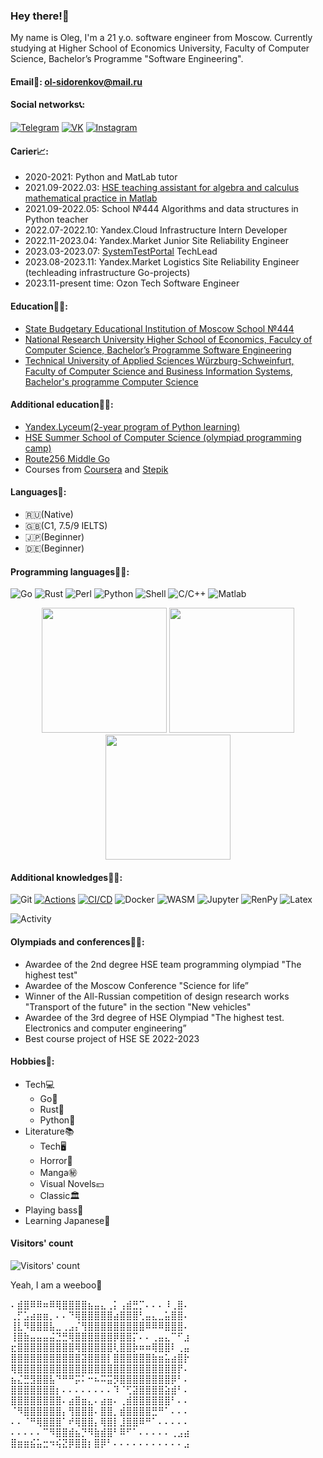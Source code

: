 ### Hey there!👋
My name is Oleg, I'm a 21 y.o. software engineer from Moscow.
Currently studying at Higher School of Economics University, Faculty of Computer Science, Bachelor’s Programme "Software Engineering".

#### Email💌: ol-sidorenkov@mail.ru

#### Social networks📞:
[![Telegram](https://img.shields.io/badge/telegram-1DA1F2?logo=telegram&style=for-the-badge&logoColor=fff)](https://t.me/olegdayo)
[![VK](https://img.shields.io/badge/VK-4b74a2?logo=vk&style=for-the-badge&logoColor=fff)](https://vk.com/olegdayo)
[![Instagram](https://img.shields.io/badge/Instagram-fd5342?logo=instagram&style=for-the-badge&logoColor=fff)](https://www.instagram.com/olegdayo)

#### Carier📈:
- 2020-2021: Python and MatLab tutor
- 2021.09-2022.03: [HSE teaching assistant for algebra and calculus mathematical practice in Matlab](https://cs.hse.ru/initiative/2021/2022-2)
- 2021.09-2022.05: School №444 Algorithms and data structures in Python teacher
- 2022.07-2022.10: Yandex.Cloud Infrastructure Intern Developer
- 2022.11-2023.04: Yandex.Market Junior Site Reliability Engineer
- 2023.03-2023.07: [SystemTestPortal](https://www.systemtestportal.org/) TechLead
- 2023.08-2023.11: Yandex.Market Logistics Site Reliability Engineer (techleading infrastructure Go-projects)
- 2023.11-present time: Ozon Tech Software Engineer

#### Education👨‍🎓:
- [State Budgetary Educational Institution of Moscow School №444](https://schv444.mskobr.ru)
- [National Research University Higher School of Economics, Faculcy of Computer Science, Bachelor’s Programme Software Engineering](https://www.hse.ru/en/ba/se)
- [Technical University of Applied Sciences Würzburg-Schweinfurt, Faculty of Computer Science and Business Information Systems, Bachelor's programme Computer Science](https://fiw.thws.de/en/)

#### Additional education👨‍🔧:
- [Yandex.Lyceum(2-year program of Python learning)](https://yandexlyceum.ru)
- [HSE Summer School of Computer Science (olympiad programming camp)](https://cs.hse.ru/csss)
- [Route256 Middle Go](https://route256.ozon.ru/go-developer)
- Courses from [Coursera](https://www.coursera.org) and [Stepik](https://stepik.org/users/153748980/certificates)

#### Languages👅:
- 🇷🇺(Native)
- 🇬🇧(C1, 7.5/9 IELTS)
- 🇯🇵(Beginner)
- 🇩🇪(Beginner)

#### Programming languages👨‍💻:
![Go](https://img.shields.io/badge/-Go-f7d3a4?style=for-the-badge&logo=go&logoColor=6cc)
![Rust](https://img.shields.io/badge/-Rust-868782?style=for-the-badge&logo=rust&logoColor=633)
![Perl](https://img.shields.io/badge/-Perl-4b5c87?style=for-the-badge&logo=Perl)
![Python](https://img.shields.io/badge/-Python-ffd541?style=for-the-badge&logo=Python)
![Shell](https://img.shields.io/badge/-Shell-273139?style=for-the-badge&logo=Bash)
![C/C++](https://img.shields.io/badge/C/C++-1c598f?style=for-the-badge&logo=cplusplus&logoColor=fff)
![Matlab](https://img.shields.io/badge/Matlab-d4291c?style=for-the-badge&logo=MatLab)

<p align="center">
  <img height="200" src="https://github-readme-stats.vercel.app/api/top-langs/?username=olegdayo&langs_count=10&layout=compact"/>
  <img height="200" src="https://github-readme-stats.vercel.app/api?username=olegdayo"/>
  <img height="200" src="https://github-readme-streak-stats.herokuapp.com/?user=olegdayo"/>
</p>

#### Additional knowledges👨‍🏭:
![Git](https://img.shields.io/badge/-Git-e25a39?style=for-the-badge&logo=git&logoColor=fff)
[![Actions](https://img.shields.io/badge/-Actions-25292e?style=for-the-badge&logo=github&logoColor=fff)](https://github.com/olegdayo)
[![CI/CD](https://img.shields.io/badge/-CI/CD-4a4e9e?style=for-the-badge&logo=gitlab&logoColor=#FC6D26)](https://gitlab.com/olegdayo)
![Docker](https://img.shields.io/badge/-Docker-ebf8ff?style=for-the-badge&logo=docker)
![WASM](https://img.shields.io/badge/-WASM-80e3ff?style=for-the-badge&logo=webassembly)
![Jupyter](https://img.shields.io/badge/-Jupyter-616362?style=for-the-badge&logo=jupyter&logoColor=f63)
![RenPy](https://img.shields.io/badge/-RenPy-e7d3bf?style=for-the-badge&logo=renpy&logoColor=f66)
![Latex](https://img.shields.io/badge/-Latex-4dffff?style=for-the-badge&logo=latex&logoColor=044)

<img alt="Activity" src="https://github-readme-activity-graph.vercel.app/graph?username=olegdayo&theme=github-light&custom_title=Activity"/>

#### Olympiads and conferences👨‍🏫:
- Awardee of the 2nd degree HSE team programming olympiad "The highest test"
- Awardee of the Moscow Conference "Science for life”
- Winner of the All-Russian competition of design research works "Transport of the future" in the section "New vehicles"
- Awardee of the 3rd degree of HSE Olympiad "The highest test. Electronics and computer engineering”
- Best course project of HSE SE 2022-2023

#### Hobbies👾:
- Tech💻
  - Go🦫
  - Rust🦀
  - Python🐍
- Literature📚
  - Tech🖥️
  - Horror👻
  - Manga㊙️
  - Visual Novels💴
  - Classic🏛
- Playing bass🎸
- Learning Japanese🎌

#### Visitors' count
<img alt="Visitors' count" src="https://count.getloli.com/get/@olegdayo?theme=gelbooru"/>

Yeah, I am a weeboo🎎

⠄⣾⣿⠿⠿⠶⠿⢿⣿⣿⣿⣿⣦⣤⣄⢀⡅⢠⣾⣛⡉⠄⠄⠄⠸⢀⣿⠄<br/>
⢀⡋⣡⣴⣶⣶⡀⠄⠄⠙⢿⣿⣿⣿⣿⣿⣴⣿⣿⣿⢃⣤⣄⣀⣥⣿⣿⠄<br/>
⢸⣇⠻⣿⣿⣿⣧⣀⢀⣠⡌⢻⣿⣿⣿⣿⣿⣿⣿⣿⣿⠿⠿⠿⣿⣿⣿⠄<br/>
⢸⣿⣷⣤⣤⣤⣬⣙⣛⢿⣿⣿⣿⣿⣿⣿⡿⣿⣿⡍⠄⠄⢀⣤⣄⠉⠋⣰<br/>
⣖⣿⣿⣿⣿⣿⣿⣿⣿⣿⢿⣿⣿⣿⣿⣿⢇⣿⣿⡷⠶⠶⢿⣿⣿⠇⢀⣤<br/>
⣿⣿⣿⣿⣿⣿⣿⣿⣿⣿⣿⣽⣿⣿⣿⡇⣿⣿⣿⣿⣿⣿⣷⣶⣥⣴⣿⡗<br/>
⢿⣿⣿⣿⣿⣿⣿⣿⣿⣿⣿⣿⣿⣿⣿⣿⣿⣿⣿⣿⣿⣿⣿⣿⣿⣿⡟⠄<br/>
⣦⣌⣛⣻⣿⣿⣧⠙⠛⠛⡭⠅⠒⠦⠭⣭⡻⣿⣿⣿⣿⣿⣿⣿⣿⡿⠃⠄<br/>
⣿⣿⣿⣿⣿⣿⣿⡆⠄⠄⠄⠄⠄⠄⠄⠄⠹⠈⢋⣽⣿⣿⣿⣿⣵⣾⠃⠄<br/>
⣿⣿⣿⣿⣿⣿⣿⣿⠄⣴⣿⣶⣄⠄⣴⣶⠄⢀⣾⣿⣿⣿⣿⣿⣿⠃⠄⠄<br/>
⠈⠻⣿⣿⣿⣿⣿⣿⡄⢻⣿⣿⣿⠄⣿⣿⡀⣾⣿⣿⣿⣿⣛⠛⠁⠄⠄⠄<br/>
⠄⠄⠈⠛⢿⣿⣿⣿⠁⠞⢿⣿⣿⡄⢿⣿⡇⣸⣿⣿⠿⠛⠁⠄⠄⠄⠄⠄<br/>
⠄⠄⠄⠄⠄⠉⠻⣿⣿⣾⣦⡙⠻⣷⣾⣿⠃⠿⠋⠁⠄⠄⠄⠄⠄⢀⣠⣴<br/>
⣿⣶⣶⣮⣥⣒⠲⢮⣝⡿⣿⣿⡆⣿⡿⠃⠄⠄⠄⠄⠄⠄⠄⠄⠄⠄⠄⣠<br/>





<!--
**olegdayo/olegdayo** is a ✨ _special_ ✨ repository because its `README.md` (this file) appears on your GitHub profile.

Here are some ideas to get you started:

- 🔭 I’m currently working on ...
- 🌱 I’m currently learning ...
- 👯 I’m looking to collaborate on ...
- 🤔 I’m looking for help with ...
- 💬 Ask me about ...
- 📫 How to reach me: ...
- 😄 Pronouns: ...
- ⚡ Fun fact: ...
-->
